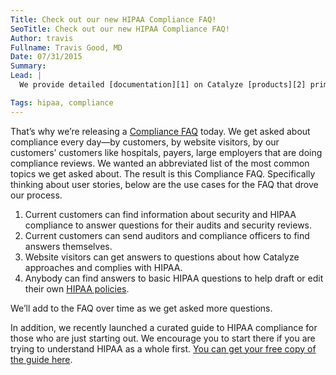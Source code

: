 ```yaml
---
Title: Check out our new HIPAA Compliance FAQ!
SeoTitle: Check out our new HIPAA Compliance FAQ!
Author: travis
Fullname: Travis Good, MD
Date: 07/31/2015
Summary: 
Lead: |
  We provide detailed [documentation][1] on Catalyze [products][2] primarily to help companies and individuals understand what we offer in order to better inform buying decision—how we’re different, what is the value, how to use Catalyze, and so on. It also helps them find answers to questions independently, removing us as a bottleneck. (We’re always happy to answer questions but we know how useful it is to be able to search and find the answer yourself.) While not a dedicated product itself, HIPAA [compliance][3] is a foundational aspect of all of our products and our organization; our [PaaS][4], [BaaS][5], and [DaaS][6] all run on top of HIPAA compliant and HITRUST CSF Certified infrastructure.

Tags: hipaa, compliance
---
```


That’s why we’re releasing a [Compliance FAQ][7] today. We get asked about compliance every day—by customers, by website visitors, by our customers’ customers like hospitals, payers, large employers that are doing compliance reviews. We wanted an abbreviated list of the most common topics we get asked about. The result is this Compliance FAQ. Specifically thinking about user stories, below are the use cases for the FAQ that drove our process.

1. Current customers can find information about security and HIPAA compliance to answer questions for their audits and security reviews.
2. Current customers can send auditors and compliance officers to find answers themselves.
3. Website visitors can get answers to questions about how Catalyze approaches and complies with HIPAA.
4. Anybody can find answers to basic HIPAA questions to help draft or edit their own [HIPAA policies][8].

We’ll add to the FAQ over time as we get asked more questions.

In addition, we recently launched a curated guide to HIPAA compliance for those who are just starting out. We encourage you to start there if you are trying to understand HIPAA as a whole first. [You can get your free copy of the guide here][9].

[1]:	https://resources.catalyze.io/

[2]:	https://catalyze.io/products

[3]:	https://catalyze.io/compliance

[4]:	https://catalyze.io/paas

[5]:	https://catalyze.io/baas

[6]:	https://catalyze.io/hl7

[7]:	https://resources.catalyze.io/compliance/compliance-faq/

[8]:	https://catalyzeio.github.io/policies/

[9]:	https://catalyze.io/hipaa-compliance

